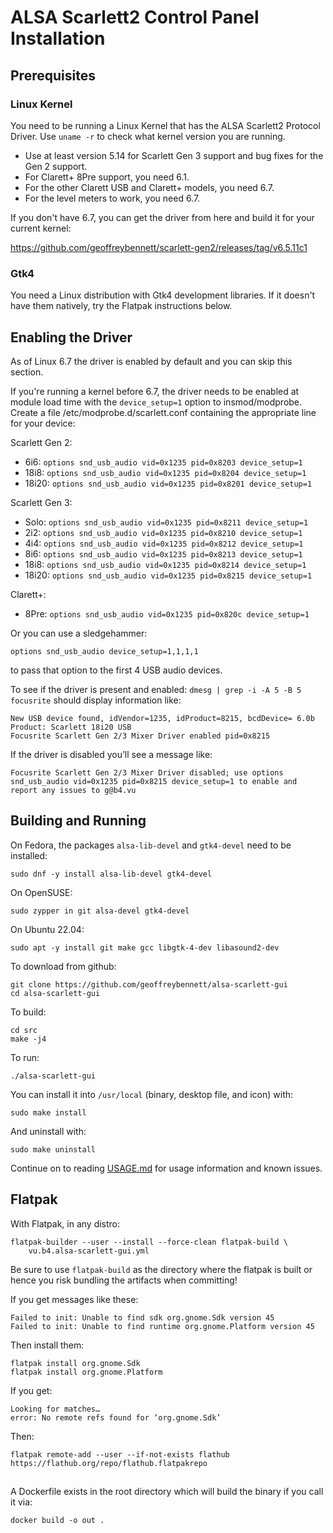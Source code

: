 # ALSA Scarlett2 Control Panel Installation

## Prerequisites

### Linux Kernel

You need to be running a Linux Kernel that has the ALSA Scarlett2
Protocol Driver. Use `uname -r` to check what kernel version you are
running.

- Use at least version 5.14 for Scarlett Gen 3 support and bug fixes
  for the Gen 2 support.
- For Clarett+ 8Pre support, you need 6.1.
- For the other Clarett USB and Clarett+ models, you need 6.7.
- For the level meters to work, you need 6.7.

If you don't have 6.7, you can get the driver from here and build it
for your current kernel:

https://github.com/geoffreybennett/scarlett-gen2/releases/tag/v6.5.11c1

### Gtk4

You need a Linux distribution with Gtk4 development libraries. If it
doesn't have them natively, try the Flatpak instructions below.

## Enabling the Driver

As of Linux 6.7 the driver is enabled by default and you can skip this
section.

If you're running a kernel before 6.7, the driver needs to be enabled
at module load time with the `device_setup=1` option to
insmod/modprobe. Create a file /etc/modprobe.d/scarlett.conf
containing the appropriate line for your device:

Scarlett Gen 2:

- 6i6: `options snd_usb_audio vid=0x1235 pid=0x8203 device_setup=1`
- 18i8: `options snd_usb_audio vid=0x1235 pid=0x8204 device_setup=1`
- 18i20: `options snd_usb_audio vid=0x1235 pid=0x8201 device_setup=1`

Scarlett Gen 3:

- Solo: `options snd_usb_audio vid=0x1235 pid=0x8211 device_setup=1`
- 2i2: `options snd_usb_audio vid=0x1235 pid=0x8210 device_setup=1`
- 4i4: `options snd_usb_audio vid=0x1235 pid=0x8212 device_setup=1`
- 8i6: `options snd_usb_audio vid=0x1235 pid=0x8213 device_setup=1`
- 18i8: `options snd_usb_audio vid=0x1235 pid=0x8214 device_setup=1`
- 18i20: `options snd_usb_audio vid=0x1235 pid=0x8215 device_setup=1`

Clarett+:

- 8Pre: `options snd_usb_audio vid=0x1235 pid=0x820c device_setup=1`

Or you can use a sledgehammer:
```
options snd_usb_audio device_setup=1,1,1,1
```
to pass that option to the first 4 USB audio devices.

To see if the driver is present and enabled: `dmesg | grep -i -A 5 -B
5 focusrite` should display information like:

```
New USB device found, idVendor=1235, idProduct=8215, bcdDevice= 6.0b
Product: Scarlett 18i20 USB
Focusrite Scarlett Gen 2/3 Mixer Driver enabled pid=0x8215
```

If the driver is disabled you’ll see a message like:

```
Focusrite Scarlett Gen 2/3 Mixer Driver disabled; use options
snd_usb_audio vid=0x1235 pid=0x8215 device_setup=1 to enable and
report any issues to g@b4.vu
```

## Building and Running

On Fedora, the packages `alsa-lib-devel` and `gtk4-devel` need to be
installed:

```
sudo dnf -y install alsa-lib-devel gtk4-devel
```

On OpenSUSE:

```
sudo zypper in git alsa-devel gtk4-devel
```

On Ubuntu 22.04:

```
sudo apt -y install git make gcc libgtk-4-dev libasound2-dev
```

To download from github:

```
git clone https://github.com/geoffreybennett/alsa-scarlett-gui
cd alsa-scarlett-gui
```

To build:

```
cd src
make -j4
```

To run:

```
./alsa-scarlett-gui
```

You can install it into `/usr/local` (binary, desktop file, and icon)
with:

```
sudo make install
```

And uninstall with:

```
sudo make uninstall
```

Continue on to reading [USAGE.md](USAGE.md) for usage information and
known issues.

## Flatpak

With Flatpak, in any distro:

```
flatpak-builder --user --install --force-clean flatpak-build \
    vu.b4.alsa-scarlett-gui.yml
```

Be sure to use `flatpak-build` as the directory where the flatpak is
built or hence you risk bundling the artifacts when committing!

If you get messages like these:

```
Failed to init: Unable to find sdk org.gnome.Sdk version 45
Failed to init: Unable to find runtime org.gnome.Platform version 45
```

Then install them:

```
flatpak install org.gnome.Sdk
flatpak install org.gnome.Platform
```

If you get:

```
Looking for matches…
error: No remote refs found for ‘org.gnome.Sdk’
```

Then:

```
flatpak remote-add --user --if-not-exists flathub https://flathub.org/repo/flathub.flatpakrepo
```

##

A Dockerfile exists in the root directory which will build the binary if you call it via:
```
docker build -o out .
```
